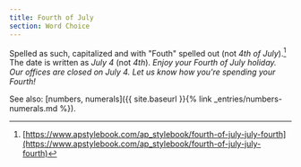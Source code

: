 ```yaml
---
title: Fourth of July
section: Word Choice
---
```

Spelled as such, capitalized and with "Fouth" spelled out (not _4th of July_).[^1] The date is written as _July 4_ (not _4th_). _Enjoy your Fourth of July holiday. Our offices are closed on July 4. Let us know how you're spending your Fourth!_

See also: [numbers, numerals]({{ site.baseurl }}{% link _entries/numbers-numerals.md %}).

[^1]: [https://www.apstylebook.com/ap_stylebook/fourth-of-july-july-fourth](https://www.apstylebook.com/ap_stylebook/fourth-of-july-july-fourth)